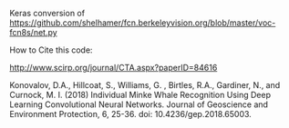 Keras conversion of 
https://github.com/shelhamer/fcn.berkeleyvision.org/blob/master/voc-fcn8s/net.py

How to Cite this code:

http://www.scirp.org/journal/CTA.aspx?paperID=84616 

Konovalov, D.A., Hillcoat, S., Williams, G. , Birtles, R.A., Gardiner, N., and Curnock, M. I. (2018) Individual Minke Whale Recognition Using Deep Learning Convolutional Neural Networks. Journal of Geoscience and Environment Protection, 6, 25-36. doi: 10.4236/gep.2018.65003.
